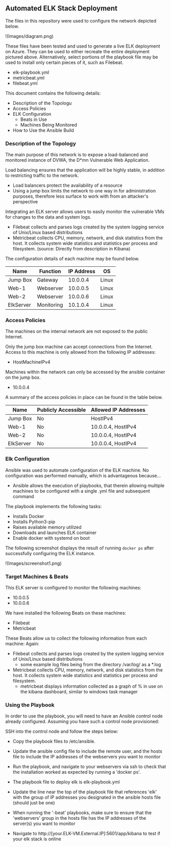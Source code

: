## Automated ELK Stack Deployment

The files in this repository were used to configure the network depicted below.

!(Images/diagram.png)

These files have been tested and used to generate a live ELK deployment on Azure. They can be used to either recreate the entire deployment pictured above. Alternatively, select portions of the playbook file may be used to install only certain pieces of it, such as Filebeat.

  - elk-playbook.yml
  - metricbeat.yml
  - filebeat.yml

This document contains the following details:
- Description of the Topologu
- Access Policies
- ELK Configuration
  - Beats in Use
  - Machines Being Monitored
- How to Use the Ansible Build


### Description of the Topology

The main purpose of this network is to expose a load-balanced and monitored instance of DVWA, the D*mn Vulnerable Web Application.

Load balancing ensures that the application will be highly stable, in addition to restricting traffic to the network.
- Load balancers protect the availability of a resource
- Using a jump box limits the network to one way in for administration purposes, therefore less surface to work with from an attacker's perspective

Integrating an ELK server allows users to easily monitor the vulnerable VMs for changes to the data and system logs.
- Filebeat collects and parses logs created by the system logging service of Unix/Linux based distributions
- Metricbeat collects CPU, memory, network, and disk statistics from the host. It collects system wide statistics and statistics per process and filesystem.
 (source: Directly from description in Kibana)

The configuration details of each machine may be found below.

| Name      | Function   | IP Address | OS    |
|-----------|------------|------------|-------|
| Jump Box  | Gateway    | 10.0.0.4   | Linux |
| Web-1     | Webserver  | 10.0.0.5   | Linux |
| Web-2     | Webserver  | 10.0.0.6   | Linux |
| ElkServer | Monitoring | 10.1.0.4   | Linux |

### Access Policies

The machines on the internal network are not exposed to the public Internet. 

Only the jump box machine can accept connections from the Internet. Access to this machine is only allowed from the following IP addresses:
- HostMachineIPv4

Machines within the network can only be accessed by the ansible container on the jump box.
- 10.0.0.4

A summary of the access policies in place can be found in the table below.

| Name      | Publicly Accessible | Allowed IP Addresses |
|-----------|---------------------|----------------------|
| Jump Box  | No                  | HostIPv4             |
| Web-1     | No                  | 10.0.0.4, HostIPv4   |
| Web-2     | No                  | 10.0.0.4, HostIPv4   |
| ElkServer | No                  | 10.0.0.4, HostIPv4   |

### Elk Configuration

Ansible was used to automate configuration of the ELK machine. No configuration was performed manually, which is advantageous because...
- Ansible allows the execution of playbooks, that therein allowing multiple machines to be configured with a single .yml file and subsequent command

The playbook implements the following tasks:
- Installs Docker
- Installs Python3-pip
- Raises available memory utilized
- Downloads and launches ELK container
- Enable docker with systemd on boot

The following screenshot displays the result of running `docker ps` after successfully configuring the ELK instance.

!(Images/screenshot1.png)

### Target Machines & Beats
This ELK server is configured to monitor the following machines:
- 10.0.0.5
- 10.0.0.6

We have installed the following Beats on these machines:
- Filebeat
- Metricbeat

These Beats allow us to collect the following information from each machine:
Again:
- Filebeat collects and parses logs created by the system logging service of Unix/Linux based distributions
  - some example log files being from the directory /var/log/ as a *.log
- Metricbeat collects CPU, memory, network, and disk statistics from the host. It collects system wide statistics and statistics per process and filesystem. 
  - metricbeat displays information collected as a graph of % in use on the kibana dashboard, similar to windows task manager 
### Using the Playbook
In order to use the playbook, you will need to have an Ansible control node already configured. Assuming you have such a control node provisioned: 

SSH into the control node and follow the steps below:
- Copy the playbook files to /etc/ansible.
- Update the ansible config file to include the remote user, and the hosts file to include the IP addresses of the webservers you want to monitor
- Run the playbook, and navigate to your webservers via ssh to check that the installation worked as expected by running a 'docker ps'.

- The playbook file to deploy elk is elk-playbook.yml
- Update the line near the top of the playbook file that references 'elk' with the group of IP addresses you designated in the ansible hosts file (should just be one) 
- When running the '-beat' playbooks, make sure to ensure that the 'webservers' group in the hosts file has the IP addresses of the server(s) you want to monitor
- Navigate to http://[your.ELK-VM.External.IP]:5601/app/kibana to test if your elk stack is online

